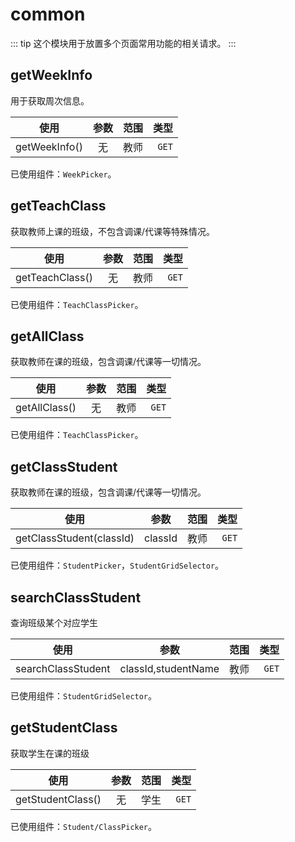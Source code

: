 # common

::: tip
这个模块用于放置多个页面常用功能的相关请求。
:::

## getWeekInfo

用于获取周次信息。


| 使用                | 参数            | 范围 | 类型 |
| ------------------- |:-------------: | ---: | ---: |
| getWeekInfo() | 无 | 教师 | `GET` |


已使用组件：`WeekPicker`。


## getTeachClass

获取教师上课的班级，不包含调课/代课等特殊情况。


| 使用                | 参数            | 范围 | 类型 |
| ------------------- |:-------------: | ---: | ---: |
| getTeachClass() | 无 | 教师 | `GET` |


已使用组件：`TeachClassPicker`。

##  getAllClass

获取教师在课的班级，包含调课/代课等一切情况。


| 使用                | 参数            | 范围 | 类型 |
| ------------------- |:-------------: | ---: | ---: |
|  getAllClass() | 无 | 教师 | `GET` |


已使用组件：`TeachClassPicker`。

##  getClassStudent

获取教师在课的班级，包含调课/代课等一切情况。


| 使用                | 参数            | 范围 | 类型 |
| ------------------- |:-------------: | ---: | ---: |
|  getClassStudent(classId) | classId | 教师 | `GET` |


已使用组件：`StudentPicker`，`StudentGridSelector`。

## searchClassStudent

查询班级某个对应学生


| 使用                | 参数            | 范围 | 类型 |
| ------------------- |:-------------: | ---: | ---: |
|  searchClassStudent | classId,studentName | 教师 | `GET` |


已使用组件：`StudentGridSelector`。

##  getStudentClass

获取学生在课的班级


| 使用                | 参数            | 范围 | 类型 |
| ------------------- |:-------------: | ---: | ---: |
|   getStudentClass() | 无 | 学生 | `GET` |


已使用组件：`Student/ClassPicker`。

